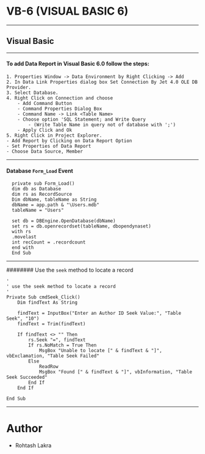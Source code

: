 # VB-6 (VISUAL BASIC 6)

---

## Visual Basic


--- 
#### To add Data Report in Visual Basic 6.0 follow the steps:

    1. Properties Window -> Data Environment by Right Clicking -> Add
    2. In Data Link Properties dialog box Set Connection By Jet 4.0 OLE DB Provider.
    3. Select Database.
    4. Right Click on Connection and choose
        - Add Command Button
        - Command Properties Dialog Box
        - Command Name -> Link <Table Name>
        - Choose option 'SQL Statement; and Write Query
            - (Write Table Name in query not of database with ';')
        - Apply Click and Ok
    5. Right Click in Project Explorer.
    - Add Report by Clicking on Data Report Option
    - Set Properties of Data Report
    - Choose Data Source, Member

---
#### Database ```Form_Load``` Event

```shell
  private sub Form_Load()
  dim db as Database
  dim rs as RecordSource
  Dim dbName, tableName as String
  dbName = app.path & "\Users.mdb"
  tableName = "Users"

  set db = DBEngine.OpenDatabase(dbName)
  set rs = db.openrecordset(tableName, dbopendynaset)
  with rs
  .movelast
  int recCount = .recordcount
  end with
  End Sub
```

---
######## Use the ```seek``` method to locate a record
```shell
'
' use the seek method to locate a record
'
Private Sub cmdSeek_Click()
    Dim findText As String
  
    findText = InputBox("Enter an Author ID Seek Value:", "Table Seek", "10")
    findText = Trim(findText)
    
    If findText <> "" Then
        rs.Seek "=", findText
        If rs.NoMatch = True Then
            MsgBox "Unable to locate [" & findText & "]", vbExclamation, "Table Seek Failed"
        Else
            ReadRow
            MsgBox "Found [" & findText & "]", vbInformation, "Table Seek Succeeded"
        End If
    End If
    
End Sub 
```


---

# Author

- Rohtash Lakra
